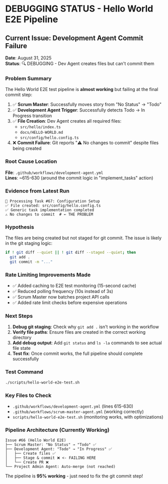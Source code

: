 # DEBUGGING STATUS - Hello World E2E Pipeline

## Current Issue: Development Agent Commit Failure

**Date**: August 31, 2025  
**Status**: 🔍 DEBUGGING - Dev Agent creates files but can't commit them

### Problem Summary

The Hello World E2E test pipeline is **almost working** but failing at the final commit step:

1. ✅ **Scrum Master**: Successfully moves story from "No Status" → "Todo"
2. ✅ **Development Agent Trigger**: Successfully detects Todo → In Progress transition
3. ✅ **File Creation**: Dev Agent creates all required files:
   - `src/hello/index.ts`
   - `docs/HELLO-WORLD.md`
   - `src/config/hello.config.ts`
4. ❌ **Commit Failure**: Git reports "⚠️ No changes to commit" despite files being created

### Root Cause Location

**File**: `.github/workflows/development-agent.yml`  
**Lines**: ~615-630 (around the commit logic in "implement_tasks" action)

### Evidence from Latest Run

```
🔧 Processing Task #67: Configuration Setup
✅ File created: src/config/hello.config.ts
✅ Generic task implementation completed
⚠️ No changes to commit  # ← THE PROBLEM
```

### Hypothesis

The files are being created but not staged for git commit. The issue is likely in the git staging logic:

```bash
if ! git diff --quiet || ! git diff --staged --quiet; then
  git add .
  git commit -m "..."
```

### Rate Limiting Improvements Made

- ✅ Added caching to E2E test monitoring (15-second cache)
- ✅ Reduced polling frequency (10s instead of 3s)
- ✅ Scrum Master now batches project API calls
- ✅ Added rate limit checks before expensive operations

### Next Steps

1. **Debug git staging**: Check why `git add .` isn't working in the workflow
2. **Verify file paths**: Ensure files are created in the correct working directory
3. **Add debug output**: Add `git status` and `ls -la` commands to see actual file state
4. **Test fix**: Once commit works, the full pipeline should complete successfully

### Test Command

```bash
./scripts/hello-world-e2e-test.sh
```

### Key Files to Check

- `.github/workflows/development-agent.yml` (lines 615-630)
- `.github/workflows/scrum-master-agent.yml` (working correctly)
- `scripts/hello-world-e2e-test.sh` (monitoring works, with optimizations)

### Pipeline Architecture (Currently Working)

```
Issue #66 (Hello World E2E)
├── Scrum Master: "No Status" → "Todo" ✅
├── Development Agent: "Todo" → "In Progress" ✅
│   ├── Create files ✅
│   ├── Stage & commit ❌ <- FAILING HERE
│   └── Create PR ❌
└── Project Admin Agent: Auto-merge (not reached)
```

The pipeline is **95% working** - just need to fix the git commit step!
